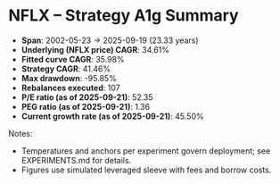 # NFLX – Strategy A1g Summary

- **Span**: 2002-05-23 → 2025-09-19 (23.33 years)
- **Underlying (NFLX price) CAGR**: 34.61%
- **Fitted curve CAGR**: 35.98%
- **Strategy CAGR**: 41.46%
- **Max drawdown**: -95.85%
- **Rebalances executed**: 107
- **P/E ratio (as of 2025-09-21)**: 52.35
- **PEG ratio (as of 2025-09-21)**: 1.36
- **Current growth rate (as of 2025-09-21)**: 45.50%

Notes:

- Temperatures and anchors per experiment govern deployment; see EXPERIMENTS.md for details.
- Figures use simulated leveraged sleeve with fees and borrow costs.


